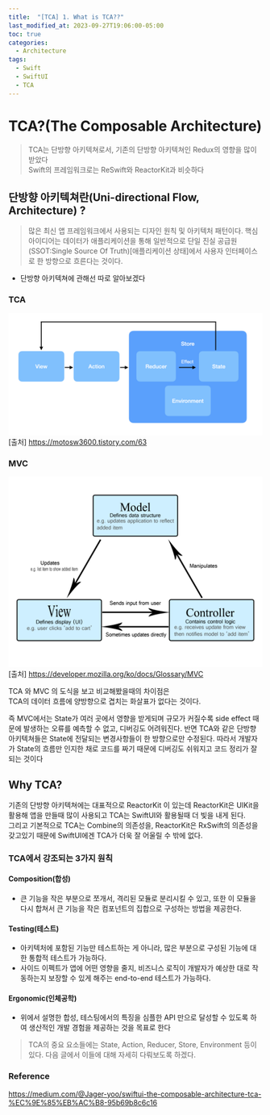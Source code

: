 ```yaml
---
title:  "[TCA] 1. What is TCA??"
last_modified_at: 2023-09-27T19:06:00-05:00
toc: true
categories:
  - Architecture
tags:
  - Swift
  - SwiftUI
  - TCA
---
```


# TCA?(The Composable Architecture)  

> TCA는 단방향 아키텍쳐로서, 기존의 단방향 아키텍쳐인 Redux의 영향을 많이 받았다  
> Swift의 프레임워크로는 ReSwift와 ReactorKit과 비슷하다
## 단방향 아키텍쳐란(Uni-directional Flow, Architecture) ?
>많은 최신 앱 프레임워크에서 사용되는 디자인 원칙 및 아키텍처 패턴이다. 핵심 아이디어는 데이터가 애플리케이션을 통해 일반적으로 단일 진실 공급원(SSOT:Single Source Of Truth)[애플리케이션 상태]에서 사용자 인터페이스로 한 방향으로 흐른다는 것이다.
- 단방향 아키텍쳐에 관해선 따로 알아보겠다  

### TCA
![TCA1](/images/TCA/TCA1.png)
[출처] https://motosw3600.tistory.com/63
### MVC
![MVC](/images/TCA/MVC.png)
[출처] https://developer.mozilla.org/ko/docs/Glossary/MVC

TCA 와 MVC 의 도식을 보고 비교해봤을때의 차이점은  
TCA의 데이터 흐름에 양방향으로 겹치는 화살표가 없다는 것이다.
  
즉 MVC에서는 State가 여러 곳에서 영향을 받게되며 규모가 커질수록 side effect 때문에 발생하는 오류를 예측할 수 없고, 디버깅도 어려워진다. 반면 TCA와 같은 단방향 아키텍쳐들은 State에 전달되는 변경사항들이 한 방향으로만 수정된다. 따라서 개발자가 State의 흐름만 인지한 채로 코드를 짜기 때문에 디버깅도 쉬워지고 코드 정리가 잘 되는 것이다

## Why TCA?
기존의 단방향 아키텍쳐에는 대표적으로 ReactorKit 이 있는데 ReactorKit은 UIKit을 활용해 앱을 만들때 많이 사용되고 TCA는 SwiftUI와 활용될때 더 빛을 내게 된다.  
그리고 기본적으로 TCA는 Combine의 의존성을, ReactorKit은 RxSwift의 의존성을 갖고있기 때문에 SwiftUI에겐 TCA가 더욱 잘 어울릴 수 밖에 없다.

### TCA에서 강조되는 3가지 원칙
#### Composition(합성)
- 큰 기능을 작은 부분으로 쪼개서, 격리된 모듈로 분리시킬 수 있고, 또한 이 모듈을 다시 합쳐서 큰 기능을 작은 컴포넌트의 집합으로 구성하는 방법을 제공한다.

#### Testing(테스트)
- 아키텍처에 포함된 기능만 테스트하는 게 아니라, 많은 부분으로 구성된 기능에 대한 통합적 테스트가 가능하다.
- 사이드 이펙트가 앱에 어떤 영향을 줄지, 비즈니스 로직이 개발자가 예상한 대로 작동하는지 보장할 수 있게 해주는 end-to-end 테스트가 가능하다.

#### Ergonomic(인체공학)
- 위에서 설명한 합성, 테스팅에서의 특징을 심플한 API 만으로 달성할 수 있도록 하여 생산적인 개발 경험을 제공하는 것을 목표로 한다

> TCA의 중요 요소들에는 State, Action, Reducer, Store, Environment 등이 있다.
다음 글에서 이들에 대해 자세히 다뤄보도록 하겠다.


### Reference
https://medium.com/@Jager-yoo/swiftui-the-composable-architecture-tca-%EC%9E%85%EB%AC%B8-95b69b8c6c16